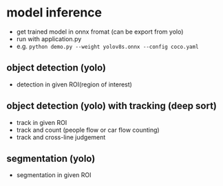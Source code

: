 # model inference
  - get trained model in onnx fromat (can be export from yolo)
  - run with application.py
  - e.g. `python demo.py --weight yolov8s.onnx --config coco.yaml`

## object detection (yolo)
  - detection in given ROI(region of interest)

## object detection (yolo) with tracking (deep sort)
  - track in given ROI
  - track and count (people flow or car flow counting)
  - track and cross-line judgement

## segmentation (yolo)
  - segmentation in given ROI